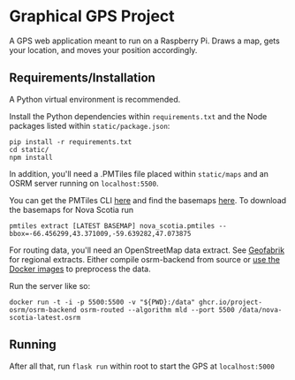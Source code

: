 # Graphical GPS Project

A GPS web application meant to run on a Raspberry Pi. Draws a map, gets your location, and moves your position accordingly.

## Requirements/Installation

A Python virtual environment is recommended.

Install the Python dependencies within `requirements.txt` and the Node packages listed within `static/package.json`:
```
pip install -r requirements.txt
cd static/
npm install
```

In addition, you'll need a .PMTiles file placed within `static/maps` and an OSRM server running on `localhost:5500`.

You can get the PMTiles CLI [here](https://github.com/protomaps/go-pmtiles) and find the basemaps [here](https://maps.protomaps.com/builds/).
To download the basemaps for Nova Scotia run
```
pmtiles extract [LATEST BASEMAP] nova_scotia.pmtiles --bbox=-66.456299,43.371009,-59.639282,47.073875
```

For routing data, you'll need an OpenStreetMap data extract. See [Geofabrik](http://download.geofabrik.de/) for regional extracts.
Either compile osrm-backend from source or [use the Docker images](https://github.com/Project-OSRM/osrm-backend?tab=readme-ov-file#using-docker) to preprocess the data.

Run the server like so:
```
docker run -t -i -p 5500:5500 -v "${PWD}:/data" ghcr.io/project-osrm/osrm-backend osrm-routed --algorithm mld --port 5500 /data/nova-scotia-latest.osrm
``` 

## Running

After all that, run `flask run` within root to start the GPS at `localhost:5000`
